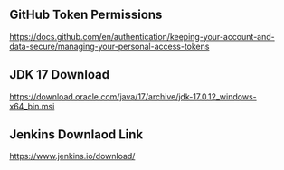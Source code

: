 ## GitHub Token Permissions

https://docs.github.com/en/authentication/keeping-your-account-and-data-secure/managing-your-personal-access-tokens

## JDK 17 Download

https://download.oracle.com/java/17/archive/jdk-17.0.12_windows-x64_bin.msi

## Jenkins Downlaod Link

https://www.jenkins.io/download/


